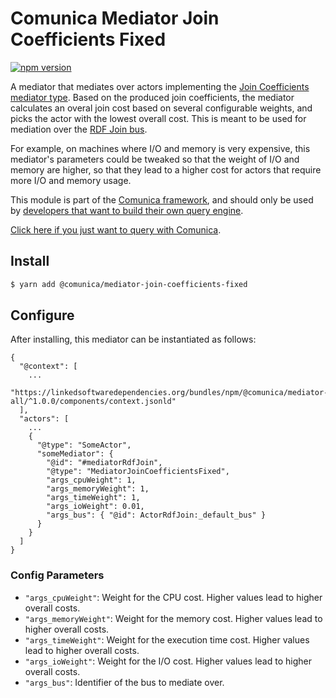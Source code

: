 # Comunica Mediator Join Coefficients Fixed

[![npm version](https://badge.fury.io/js/%40comunica%2Fmediator-join-coefficients-fixed.svg)](https://www.npmjs.com/package/@comunica/mediator-join-coefficients-fixed)

A mediator that mediates over actors implementing the [Join Coefficients mediator type](https://github.com/comunica/comunica/tree/master/packages/mediatortype-join-coefficients).
Based on the produced join coefficients,
the mediator calculates an overal join cost based on several configurable weights,
and picks the actor with the lowest overall cost.
This is meant to be used for mediation over the [RDF Join bus](https://github.com/comunica/comunica/tree/master/packages/bus-rdf-join).

For example, on machines where I/O and memory is very expensive,
this mediator's parameters could be tweaked so that the weight of I/O and memory are higher,
so that they lead to a higher cost for actors that require more I/O and memory usage.

This module is part of the [Comunica framework](https://github.com/comunica/comunica),
and should only be used by [developers that want to build their own query engine](https://comunica.dev/docs/modify/).

[Click here if you just want to query with Comunica](https://comunica.dev/docs/query/).

## Install

```bash
$ yarn add @comunica/mediator-join-coefficients-fixed
```

## Configure

After installing, this mediator can be instantiated as follows:
```text
{
  "@context": [
    ...
    "https://linkedsoftwaredependencies.org/bundles/npm/@comunica/mediator-all/^1.0.0/components/context.jsonld"  
  ],
  "actors": [
    ...
    {
      "@type": "SomeActor",
      "someMediator": {
        "@id": "#mediatorRdfJoin",
        "@type": "MediatorJoinCoefficientsFixed",
        "args_cpuWeight": 1,
        "args_memoryWeight": 1,
        "args_timeWeight": 1,
        "args_ioWeight": 0.01,
        "args_bus": { "@id": ActorRdfJoin:_default_bus" }
      }
    }
  ]
}
```

### Config Parameters

* `"args_cpuWeight"`: Weight for the CPU cost. Higher values lead to higher overall costs.
* `"args_memoryWeight"`: Weight for the memory cost. Higher values lead to higher overall costs.
* `"args_timeWeight"`: Weight for the execution time cost. Higher values lead to higher overall costs.
* `"args_ioWeight"`: Weight for the I/O cost. Higher values lead to higher overall costs.
* `"args_bus"`: Identifier of the bus to mediate over.

